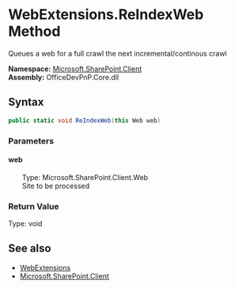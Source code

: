 # WebExtensions.ReIndexWeb Method  
 Queues a web for a full crawl the next incremental/continous crawl   

**Namespace:** [Microsoft.SharePoint.Client](Microsoft.SharePoint.Client.md)  
**Assembly:** OfficeDevPnP.Core.dll  
## Syntax
```C#
public static void ReIndexWeb(this Web web)
```
### Parameters
#### web  
&emsp;&emsp;Type: Microsoft.SharePoint.Client.Web  
&emsp;&emsp;Site to be processed  

  

### Return Value
Type: void  

## See also
- [WebExtensions](Microsoft.SharePoint.Client.WebExtensions.md) 
- [Microsoft.SharePoint.Client](Microsoft.SharePoint.Client.md) 
